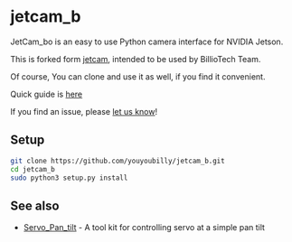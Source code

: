 # jetcam_b
JetCam_bo is an easy to use Python camera interface for NVIDIA Jetson.

This is forked form [jetcam](https://github.com/NVIDIA-AI-IOT/jetcam), intended to be used by BillioTech Team. 

Of course, You can clone and use it as well, if you find it convenient.

Quick guide is [here](demo.ipynb)

If you find an issue, please [let us know](../..//issues)!

## Setup

```bash
git clone https://github.com/youyoubilly/jetcam_b.git
cd jetcam_b
sudo python3 setup.py install
```

## See also

- [Servo_Pan_tilt](https://github.com/youyoubilly/servo_pan_tilt) - A tool kit for controlling servo at a simple pan tilt
